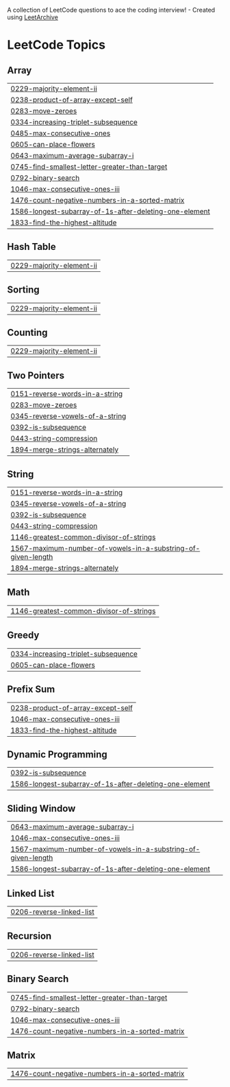A collection of LeetCode questions to ace the coding interview! - Created using [LeetArchive](https://github.com/anujlunawat/LeetArchive)


<!---LeetCode Topics Start-->
# LeetCode Topics
## Array
|  |
| ------- |
| [0229-majority-element-ii](https://github.com/Souravsasikumar/java_interview_question/tree/main/LeetCode/0229-majority-element-ii) |
| [0238-product-of-array-except-self](https://github.com/Souravsasikumar/java_interview_question/tree/main/LeetCode/0238-product-of-array-except-self) |
| [0283-move-zeroes](https://github.com/Souravsasikumar/java_interview_question/tree/main/LeetCode/0283-move-zeroes) |
| [0334-increasing-triplet-subsequence](https://github.com/Souravsasikumar/java_interview_question/tree/main/LeetCode/0334-increasing-triplet-subsequence) |
| [0485-max-consecutive-ones](https://github.com/Souravsasikumar/java_interview_question/tree/main/LeetCode/0485-max-consecutive-ones) |
| [0605-can-place-flowers](https://github.com/Souravsasikumar/java_interview_question/tree/main/LeetCode/0605-can-place-flowers) |
| [0643-maximum-average-subarray-i](https://github.com/Souravsasikumar/java_interview_question/tree/main/LeetCode/0643-maximum-average-subarray-i) |
| [0745-find-smallest-letter-greater-than-target](https://github.com/Souravsasikumar/java_interview_question/tree/main/LeetCode/0745-find-smallest-letter-greater-than-target) |
| [0792-binary-search](https://github.com/Souravsasikumar/java_interview_question/tree/main/LeetCode/0792-binary-search) |
| [1046-max-consecutive-ones-iii](https://github.com/Souravsasikumar/java_interview_question/tree/main/LeetCode/1046-max-consecutive-ones-iii) |
| [1476-count-negative-numbers-in-a-sorted-matrix](https://github.com/Souravsasikumar/java_interview_question/tree/main/LeetCode/1476-count-negative-numbers-in-a-sorted-matrix) |
| [1586-longest-subarray-of-1s-after-deleting-one-element](https://github.com/Souravsasikumar/java_interview_question/tree/main/LeetCode/1586-longest-subarray-of-1s-after-deleting-one-element) |
| [1833-find-the-highest-altitude](https://github.com/Souravsasikumar/java_interview_question/tree/main/LeetCode/1833-find-the-highest-altitude) |
## Hash Table
|  |
| ------- |
| [0229-majority-element-ii](https://github.com/Souravsasikumar/java_interview_question/tree/main/LeetCode/0229-majority-element-ii) |
## Sorting
|  |
| ------- |
| [0229-majority-element-ii](https://github.com/Souravsasikumar/java_interview_question/tree/main/LeetCode/0229-majority-element-ii) |
## Counting
|  |
| ------- |
| [0229-majority-element-ii](https://github.com/Souravsasikumar/java_interview_question/tree/main/LeetCode/0229-majority-element-ii) |
## Two Pointers
|  |
| ------- |
| [0151-reverse-words-in-a-string](https://github.com/Souravsasikumar/java_interview_question/tree/main/LeetCode/0151-reverse-words-in-a-string) |
| [0283-move-zeroes](https://github.com/Souravsasikumar/java_interview_question/tree/main/LeetCode/0283-move-zeroes) |
| [0345-reverse-vowels-of-a-string](https://github.com/Souravsasikumar/java_interview_question/tree/main/LeetCode/0345-reverse-vowels-of-a-string) |
| [0392-is-subsequence](https://github.com/Souravsasikumar/java_interview_question/tree/main/LeetCode/0392-is-subsequence) |
| [0443-string-compression](https://github.com/Souravsasikumar/java_interview_question/tree/main/LeetCode/0443-string-compression) |
| [1894-merge-strings-alternately](https://github.com/Souravsasikumar/java_interview_question/tree/main/LeetCode/1894-merge-strings-alternately) |
## String
|  |
| ------- |
| [0151-reverse-words-in-a-string](https://github.com/Souravsasikumar/java_interview_question/tree/main/LeetCode/0151-reverse-words-in-a-string) |
| [0345-reverse-vowels-of-a-string](https://github.com/Souravsasikumar/java_interview_question/tree/main/LeetCode/0345-reverse-vowels-of-a-string) |
| [0392-is-subsequence](https://github.com/Souravsasikumar/java_interview_question/tree/main/LeetCode/0392-is-subsequence) |
| [0443-string-compression](https://github.com/Souravsasikumar/java_interview_question/tree/main/LeetCode/0443-string-compression) |
| [1146-greatest-common-divisor-of-strings](https://github.com/Souravsasikumar/java_interview_question/tree/main/LeetCode/1146-greatest-common-divisor-of-strings) |
| [1567-maximum-number-of-vowels-in-a-substring-of-given-length](https://github.com/Souravsasikumar/java_interview_question/tree/main/LeetCode/1567-maximum-number-of-vowels-in-a-substring-of-given-length) |
| [1894-merge-strings-alternately](https://github.com/Souravsasikumar/java_interview_question/tree/main/LeetCode/1894-merge-strings-alternately) |
## Math
|  |
| ------- |
| [1146-greatest-common-divisor-of-strings](https://github.com/Souravsasikumar/java_interview_question/tree/main/LeetCode/1146-greatest-common-divisor-of-strings) |
## Greedy
|  |
| ------- |
| [0334-increasing-triplet-subsequence](https://github.com/Souravsasikumar/java_interview_question/tree/main/LeetCode/0334-increasing-triplet-subsequence) |
| [0605-can-place-flowers](https://github.com/Souravsasikumar/java_interview_question/tree/main/LeetCode/0605-can-place-flowers) |
## Prefix Sum
|  |
| ------- |
| [0238-product-of-array-except-self](https://github.com/Souravsasikumar/java_interview_question/tree/main/LeetCode/0238-product-of-array-except-self) |
| [1046-max-consecutive-ones-iii](https://github.com/Souravsasikumar/java_interview_question/tree/main/LeetCode/1046-max-consecutive-ones-iii) |
| [1833-find-the-highest-altitude](https://github.com/Souravsasikumar/java_interview_question/tree/main/LeetCode/1833-find-the-highest-altitude) |
## Dynamic Programming
|  |
| ------- |
| [0392-is-subsequence](https://github.com/Souravsasikumar/java_interview_question/tree/main/LeetCode/0392-is-subsequence) |
| [1586-longest-subarray-of-1s-after-deleting-one-element](https://github.com/Souravsasikumar/java_interview_question/tree/main/LeetCode/1586-longest-subarray-of-1s-after-deleting-one-element) |
## Sliding Window
|  |
| ------- |
| [0643-maximum-average-subarray-i](https://github.com/Souravsasikumar/java_interview_question/tree/main/LeetCode/0643-maximum-average-subarray-i) |
| [1046-max-consecutive-ones-iii](https://github.com/Souravsasikumar/java_interview_question/tree/main/LeetCode/1046-max-consecutive-ones-iii) |
| [1567-maximum-number-of-vowels-in-a-substring-of-given-length](https://github.com/Souravsasikumar/java_interview_question/tree/main/LeetCode/1567-maximum-number-of-vowels-in-a-substring-of-given-length) |
| [1586-longest-subarray-of-1s-after-deleting-one-element](https://github.com/Souravsasikumar/java_interview_question/tree/main/LeetCode/1586-longest-subarray-of-1s-after-deleting-one-element) |
## Linked List
|  |
| ------- |
| [0206-reverse-linked-list](https://github.com/Souravsasikumar/java_interview_question/tree/main/LeetCode/0206-reverse-linked-list) |
## Recursion
|  |
| ------- |
| [0206-reverse-linked-list](https://github.com/Souravsasikumar/java_interview_question/tree/main/LeetCode/0206-reverse-linked-list) |
## Binary Search
|  |
| ------- |
| [0745-find-smallest-letter-greater-than-target](https://github.com/Souravsasikumar/java_interview_question/tree/main/LeetCode/0745-find-smallest-letter-greater-than-target) |
| [0792-binary-search](https://github.com/Souravsasikumar/java_interview_question/tree/main/LeetCode/0792-binary-search) |
| [1046-max-consecutive-ones-iii](https://github.com/Souravsasikumar/java_interview_question/tree/main/LeetCode/1046-max-consecutive-ones-iii) |
| [1476-count-negative-numbers-in-a-sorted-matrix](https://github.com/Souravsasikumar/java_interview_question/tree/main/LeetCode/1476-count-negative-numbers-in-a-sorted-matrix) |
## Matrix
|  |
| ------- |
| [1476-count-negative-numbers-in-a-sorted-matrix](https://github.com/Souravsasikumar/java_interview_question/tree/main/LeetCode/1476-count-negative-numbers-in-a-sorted-matrix) |
<!---LeetCode Topics End-->